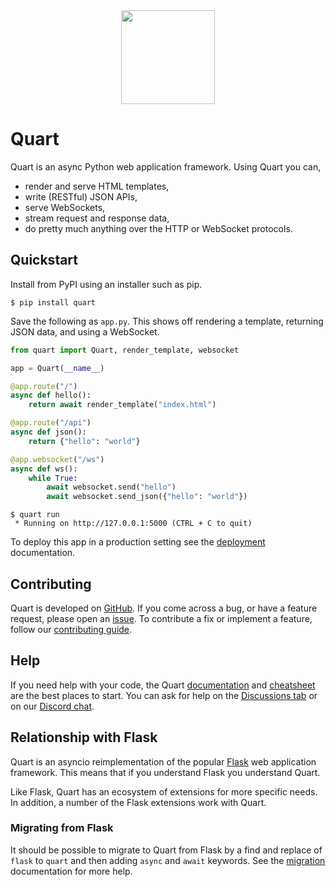 <div align="center"><img src="https://raw.githubusercontent.com/pallets/quart/refs/heads/stable/docs/_static/quart-horizontal.svg" alt="" height="150"></div>

# Quart

Quart is an async Python web application framework. Using Quart you can,

- render and serve HTML templates,
- write (RESTful) JSON APIs,
- serve WebSockets,
- stream request and response data,
- do pretty much anything over the HTTP or WebSocket protocols.

## Quickstart

Install from PyPI using an installer such as pip.

```
$ pip install quart
```

Save the following as `app.py`. This shows off rendering a template, returning
JSON data, and using a WebSocket.

```python
from quart import Quart, render_template, websocket

app = Quart(__name__)

@app.route("/")
async def hello():
    return await render_template("index.html")

@app.route("/api")
async def json():
    return {"hello": "world"}

@app.websocket("/ws")
async def ws():
    while True:
        await websocket.send("hello")
        await websocket.send_json({"hello": "world"})
```

```
$ quart run
 * Running on http://127.0.0.1:5000 (CTRL + C to quit)
```

To deploy this app in a production setting see the [deployment] documentation.

[deployment]: https://quart.palletsprojects.com/en/latest/tutorials/deployment.html

## Contributing

Quart is developed on [GitHub]. If you come across a bug, or have a feature
request, please open an [issue]. To contribute a fix or implement a feature,
follow our [contributing guide].

[GitHub]: https://github.com/pallets/quart
[issue]: https://github.com/pallets/quart/issues
[contributing guide]: https://github.com/pallets/quart/CONTRIBUTING.rst

## Help

If you need help with your code, the Quart [documentation] and [cheatsheet] are
the best places to start. You can ask for help on the [Discussions tab] or on
our [Discord chat].

[documentation]: https://quart.palletsprojects.com
[cheatsheet]: https://quart.palletsprojects.com/en/latest/reference/cheatsheet.html
[Discussions tab]: https://github.com/pallets/quart/discussions
[Discord chat]: https://discord.gg

## Relationship with Flask

Quart is an asyncio reimplementation of the popular [Flask] web application
framework. This means that if you understand Flask you understand Quart.

Like Flask, Quart has an ecosystem of extensions for more specific needs. In
addition, a number of the Flask extensions work with Quart.

[Flask]: https://flask.palletsprojects.com

### Migrating from Flask

It should be possible to migrate to Quart from Flask by a find and replace of
`flask` to `quart` and then adding `async` and `await` keywords. See the
[migration] documentation for more help.

[migration]: https://quart.palletsprojects.com/en/latest/how_to_guides/flask_migration.html
